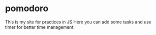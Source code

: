 # pomodoro
This is my site for practices in JS 
Here you can add some tasks and use timer for better time management.
